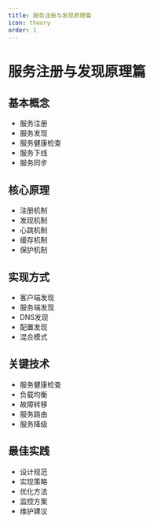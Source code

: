 ```yaml
---
title: 服务注册与发现原理篇
icon: theory
order: 1
---
```


# 服务注册与发现原理篇

## 基本概念
- 服务注册
- 服务发现
- 服务健康检查
- 服务下线
- 服务同步

## 核心原理
- 注册机制
- 发现机制
- 心跳机制
- 缓存机制
- 保护机制

## 实现方式
- 客户端发现
- 服务端发现
- DNS发现
- 配置发现
- 混合模式

## 关键技术
- 服务健康检查
- 负载均衡
- 故障转移
- 服务路由
- 服务降级

## 最佳实践
- 设计规范
- 实现策略
- 优化方法
- 监控方案
- 维护建议
